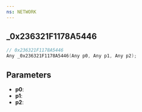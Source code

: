```yaml
---
ns: NETWORK
---
```

## _0x236321F1178A5446

```c
// 0x236321F1178A5446
Any _0x236321F1178A5446(Any p0, Any p1, Any p2);
```

## Parameters
* **p0**:
* **p1**:
* **p2**:

